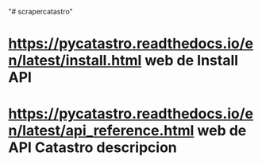"# scrapercatastro" 
# https://pycatastro.readthedocs.io/en/latest/install.html web de Install API
# https://pycatastro.readthedocs.io/en/latest/api_reference.html web de API Catastro descripcion
